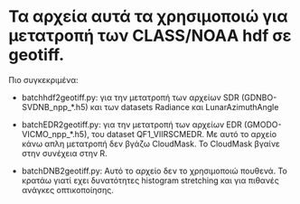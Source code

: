 # Τα αρχεία αυτά τα χρησιμοποιώ για μετατροπή των CLASS/NOAA hdf σε geotiff. #

Πιο συγκεκριμένα:

* batchhdf2geotiff.py: για την μετατροπή των αρχείων SDR (GDNBO-SVDNB_npp_*.h5) και των datasets
  Radiance και LunarAzimuthAngle
  
* batchEDR2geotiff.py: για την μετατροπή των αρχείων EDR (GMODO-VICMO_npp_*.h5),
  του dataset QF1_VIIRSCMEDR. Με αυτό το αρχείο κάνω απλη μετατροπή δεν βγάζω
  CloudMask. Το CloudMask βγαίνε στην συνέχεια στην R.
  
* batchDNB2geotiff.py: Αυτό το αρχείο δεν το χρησιμοποιώ πουθενά. Το κρατάω
  γιατί εχει δυνατότητες histogram stretching και για πιθανές ανάγκες οπτικοποίησης.


